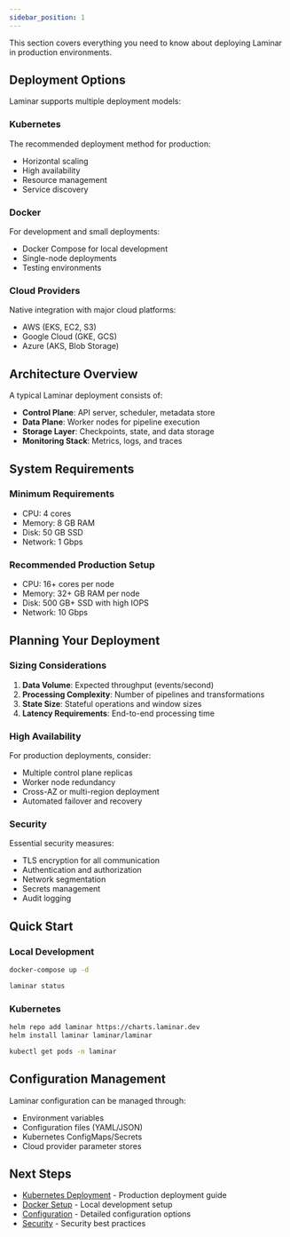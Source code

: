 ```yaml
---
sidebar_position: 1
---
```



This section covers everything you need to know about deploying Laminar in production environments.

## Deployment Options

Laminar supports multiple deployment models:

### Kubernetes
The recommended deployment method for production:
- Horizontal scaling
- High availability
- Resource management
- Service discovery

### Docker
For development and small deployments:
- Docker Compose for local development
- Single-node deployments
- Testing environments

### Cloud Providers
Native integration with major cloud platforms:
- AWS (EKS, EC2, S3)
- Google Cloud (GKE, GCS)
- Azure (AKS, Blob Storage)

## Architecture Overview

A typical Laminar deployment consists of:

- **Control Plane**: API server, scheduler, metadata store
- **Data Plane**: Worker nodes for pipeline execution
- **Storage Layer**: Checkpoints, state, and data storage
- **Monitoring Stack**: Metrics, logs, and traces

## System Requirements

### Minimum Requirements
- CPU: 4 cores
- Memory: 8 GB RAM
- Disk: 50 GB SSD
- Network: 1 Gbps

### Recommended Production Setup
- CPU: 16+ cores per node
- Memory: 32+ GB RAM per node
- Disk: 500 GB+ SSD with high IOPS
- Network: 10 Gbps

## Planning Your Deployment

### Sizing Considerations

1. **Data Volume**: Expected throughput (events/second)
2. **Processing Complexity**: Number of pipelines and transformations
3. **State Size**: Stateful operations and window sizes
4. **Latency Requirements**: End-to-end processing time

### High Availability

For production deployments, consider:

- Multiple control plane replicas
- Worker node redundancy
- Cross-AZ or multi-region deployment
- Automated failover and recovery

### Security

Essential security measures:

- TLS encryption for all communication
- Authentication and authorization
- Network segmentation
- Secrets management
- Audit logging

## Quick Start

### Local Development

```bash
docker-compose up -d

laminar status
```

### Kubernetes

```bash
helm repo add laminar https://charts.laminar.dev
helm install laminar laminar/laminar

kubectl get pods -n laminar
```

## Configuration Management

Laminar configuration can be managed through:

- Environment variables
- Configuration files (YAML/JSON)
- Kubernetes ConfigMaps/Secrets
- Cloud provider parameter stores

## Next Steps

- [Kubernetes Deployment](./kubernetes/setup) - Production deployment guide
- [Docker Setup](./docker/setup) - Local development setup
- [Configuration](./config/environment) - Detailed configuration options
- [Security](./config/security) - Security best practices